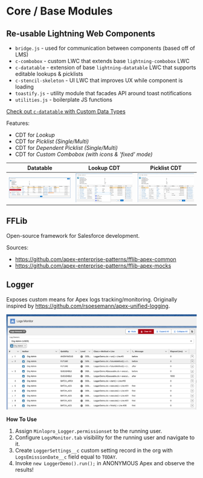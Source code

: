 # Core / Base Modules

## Re-usable Lightning Web Components

- `bridge.js` - used for communication between components (based off of LMS)
- `c-combobox` - custom LWC that extends base `lightning-combobox` LWC
- `c-datatable` - extension of base `lightning-datatable` LWC that supports editable lookups & picklists
- `c-stencil-skeleton` - UI LWC that improves UX while component is loading
- `toastify.js` - utility module that facades API around toast notifications
- `utilities.js` - boilerplate JS functions

[Check out `c-datatable` with Custom Data Types](https://youtu.be/DvqtHMrvp8k)

Features:

- CDT for _Lookup_
- CDT for _Picklist (Single/Multi)_
- CDT for _Dependent Picklist (Single/Multi)_
- CDT for _Custom Combobox (with icons & 'fixed' mode)_

| Datatable                                                                                                                        | Lookup CDT                                                               | Picklist CDT                                                               |
| -------------------------------------------------------------------------------------------------------------------------------- | ------------------------------------------------------------------------ | -------------------------------------------------------------------------- |
| [![Datatable Extension Demo](../../assets/demo/lwc/datatableContacts/datatable_contacts_demo.png)](https://youtu.be/DvqtHMrvp8k) | ![Alt](../../assets/demo/lwc/datatableContacts/datatable_CDT_lookup.png) | ![Alt](../../assets/demo/lwc/datatableContacts/datatable_CDT_picklist.png) |

## FFLib

Open-source framework for Salesforce development.

Sources:

- https://github.com/apex-enterprise-patterns/fflib-apex-common
- https://github.com/apex-enterprise-patterns/fflib-apex-mocks

## Logger

Exposes custom means for Apex logs tracking/monitoring.
Originally inspired by https://github.com/rsoesemann/apex-unified-logging.

![Log Monitor](../../assets/demo/lwc/logMonitor/logMonitor_demo.png)

**How To Use**

1. Assign `Minlopro_Logger.permissionset` to the running user.
2. Configure `LogsMonitor.tab` visibility for the running user and navigate to it.
3. Create `LoggerSettings__c` custom setting record in the org with `LogsEmissionDate__c` field equal to `TODAY`.
4. Invoke `new LoggerDemo().run();` in ANONYMOUS Apex and observe the results!
